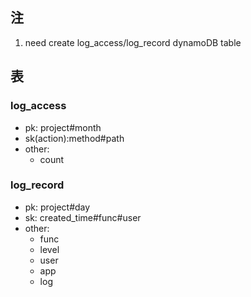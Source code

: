 ## 注 
1. need create log_access/log_record dynamoDB table
## 表
### log_access
- pk: project#month
- sk(action):method#path
- other:
  - count
### log_record
- pk: project#day
- sk: created_time#func#user
- other:
  - func 
  - level
  - user
  - app
  - log